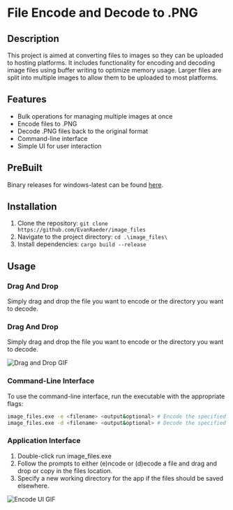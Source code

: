 # File Encode and Decode to .PNG

## Description

This project is aimed at converting files to images so they can be uploaded to hosting platforms. It includes functionality for encoding and decoding image files using buffer writing to optimize memory usage. Larger files are split into multiple images to allow them to be uploaded to most platforms.

## Features

- Bulk operations for managing multiple images at once
- Encode files to .PNG
- Decode .PNG files back to the original format
- Command-line interface
- Simple UI for user interaction

## PreBuilt
Binary releases for windows-latest can be found [here](https://github.com/EvanRaeder/image_files/releases).

## Installation

1. Clone the repository: `git clone https://github.com/EvanRaeder/image_files`
2. Navigate to the project directory: `cd .\image_files\`
3. Install dependencies: `cargo build --release`

## Usage

### Drag And Drop

Simply drag and drop the file you want to encode or the directory you want to decode.

### Drag And Drop

Simply drag and drop the file you want to encode or the directory you want to decode.

![Drag and Drop GIF](https://github.com/EvanRaeder/image_files/assets/dandd.gif)



### Command-Line Interface

To use the command-line interface, run the executable with the appropriate flags:

```sh
image_files.exe -e <filename> <output&optional> # Encode the specified file
image_files.exe -d <filename> <output&optional> # Decode the specified file
```

### Application Interface

1. Double-click run image_files.exe
2. Follow the prompts to either (e)ncode or (d)ecode a file and drag and drop or copy in the files location.
3. Specify a new working directory for the app if the files should be saved elsewhere.

![Encode UI GIF](https://github.com/EvanRaeder/image_files/assets/encode.gif)
